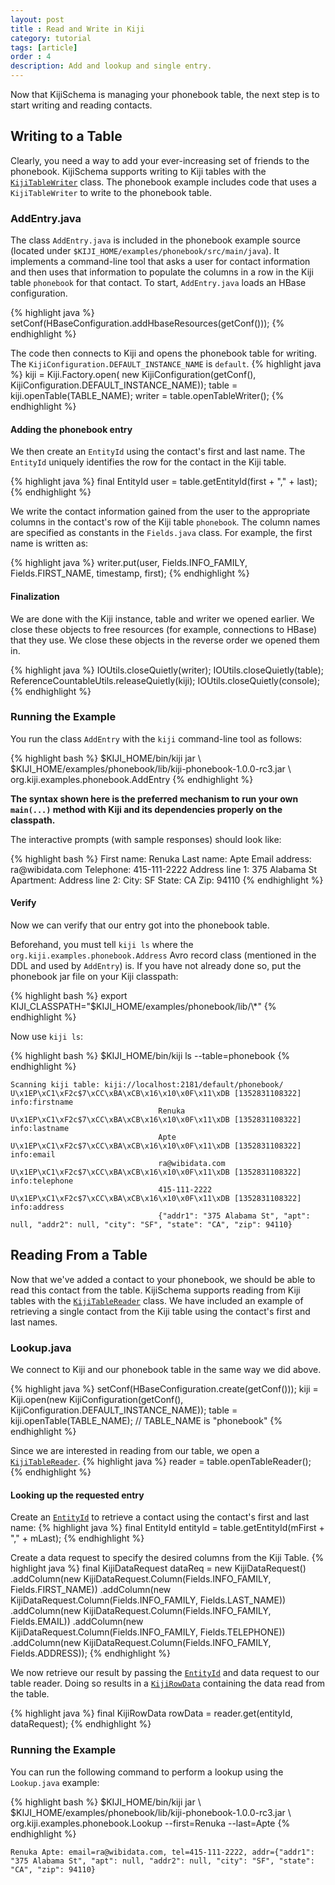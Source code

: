 ```yaml
---
layout: post
title : Read and Write in Kiji
category: tutorial
tags: [article]
order : 4
description: Add and lookup and single entry.
---
```


Now that KijiSchema is managing your phonebook table, the next step is to start writing
and reading contacts.

## Writing to a Table
Clearly, you need a way to add your ever-increasing set of friends to the phonebook.
KijiSchema supports writing to Kiji tables with the
[`KijiTableWriter`]({{site.api_url}}KijiTableWriter.html) class. The phonebook example
includes code that uses a `KijiTableWriter` to write to the phonebook table.

### AddEntry.java
The class `AddEntry.java` is included in the phonebook example source (located under
`$KIJI_HOME/examples/phonebook/src/main/java`). It implements a command-line tool 
that asks a user for contact information and then uses that information to populate 
the columns in a row in the Kiji table `phonebook` for that contact. 
To start, `AddEntry.java` loads an HBase configuration. 

{% highlight java %}
setConf(HBaseConfiguration.addHbaseResources(getConf()));
{% endhighlight %}

The code then connects to Kiji and opens the phonebook table for writing.
The `KijiConfiguration.DEFAULT_INSTANCE_NAME` is `default`.
{% highlight java %}
kiji = Kiji.Factory.open(
    new KijiConfiguration(getConf(), KijiConfiguration.DEFAULT_INSTANCE_NAME));
table = kiji.openTable(TABLE_NAME);
writer = table.openTableWriter();
{% endhighlight %}

#### Adding the phonebook entry
We then create an `EntityId` using the contact's first and last name. 
The `EntityId` uniquely identifies the row for the contact in the Kiji table. 

{% highlight java %}
final EntityId user = table.getEntityId(first + "," + last);
{% endhighlight %}

We write the contact information gained from the user to the appropriate columns
in the contact's row of the Kiji table `phonebook`. 
The column names are specified as constants in the `Fields.java` class. For example,
the first name is written as:

{% highlight java %}
writer.put(user, Fields.INFO_FAMILY, Fields.FIRST_NAME, timestamp, first);
{% endhighlight %}

#### Finalization
We are done with the Kiji instance, table and writer we opened earlier.
We close these objects to free resources (for example, connections to HBase) 
that they use. We close these objects in the reverse order we opened them in.

{% highlight java %}
IOUtils.closeQuietly(writer);
IOUtils.closeQuietly(table);
ReferenceCountableUtils.releaseQuietly(kiji);
IOUtils.closeQuietly(console);
{% endhighlight %}

### Running the Example
You run the class `AddEntry` with the `kiji` command-line tool as follows:

<div class="userinput">
{% highlight bash %}
$KIJI_HOME/bin/kiji jar \
    $KIJI_HOME/examples/phonebook/lib/kiji-phonebook-1.0.0-rc3.jar \
    org.kiji.examples.phonebook.AddEntry
{% endhighlight %}
</div>

__The syntax shown here is the preferred mechanism to run your own `main(...)`
method with Kiji and its dependencies properly on the classpath.__

The interactive prompts (with sample responses) should look like:

<div class="userinput">
{% highlight bash %}
First name: Renuka
Last name: Apte
Email address: ra@wibidata.com
Telephone: 415-111-2222
Address line 1: 375 Alabama St
Apartment:
Address line 2:
City: SF
State: CA
Zip: 94110
{% endhighlight %}
</div>

#### Verify
Now we can verify that our entry got into the phonebook table.

Beforehand, you must tell `kiji ls` where the `org.kiji.examples.phonebook.Address`
Avro record class (mentioned in the DDL and used by `AddEntry`) is.
If you have not already done so, put the phonebook jar file on your Kiji classpath:

<div class="userinput">
{% highlight bash %}
export KIJI_CLASSPATH="$KIJI_HOME/examples/phonebook/lib/\*"
{% endhighlight %}
</div>

Now use `kiji ls`:

<div class="userinput">
{% highlight bash %}
$KIJI_HOME/bin/kiji ls --table=phonebook
{% endhighlight %}
</div>

    Scanning kiji table: kiji://localhost:2181/default/phonebook/
    U\x1EP\xC1\xF2c$7\xCC\xBA\xCB\x16\x10\x0F\x11\xDB [1352831108322] info:firstname
                                     Renuka
    U\x1EP\xC1\xF2c$7\xCC\xBA\xCB\x16\x10\x0F\x11\xDB [1352831108322] info:lastname
                                     Apte
    U\x1EP\xC1\xF2c$7\xCC\xBA\xCB\x16\x10\x0F\x11\xDB [1352831108322] info:email
                                     ra@wibidata.com
    U\x1EP\xC1\xF2c$7\xCC\xBA\xCB\x16\x10\x0F\x11\xDB [1352831108322] info:telephone
                                     415-111-2222
    U\x1EP\xC1\xF2c$7\xCC\xBA\xCB\x16\x10\x0F\x11\xDB [1352831108322] info:address
                                     {"addr1": "375 Alabama St", "apt": null, "addr2": null, "city": "SF", "state": "CA", "zip": 94110}

## Reading From a Table
Now that we've added a contact to your phonebook, we should be able to read this
contact from the table. KijiSchema supports reading from Kiji tables with the
[`KijiTableReader`]({{site.api_url}}KijiTableReader.html) class. We have included an
example of retrieving a single contact from the Kiji table using the contact's first
and last names.

### Lookup.java
We connect to Kiji and our phonebook table in the same way we did above.

{% highlight java %}
setConf(HBaseConfiguration.create(getConf()));
kiji = Kiji.open(new KijiConfiguration(getConf(),
    KijiConfiguration.DEFAULT_INSTANCE_NAME));
table = kiji.openTable(TABLE_NAME); // TABLE_NAME is "phonebook"
{% endhighlight %}

Since we are interested in reading from our table, we open a
[`KijiTableReader`]({{site.api_url}}KijiTableReader.html).
{% highlight java %}
reader = table.openTableReader();
{% endhighlight %}

#### Looking up the requested entry
Create an [`EntityId`]({{site.api_url}}/EntityId.html) to retrieve a contact
using the contact's first and last name:
{% highlight java %}
final EntityId entityId = table.getEntityId(mFirst + "," + mLast);
{% endhighlight %}

Create a data request to specify the desired columns from the Kiji Table.
{% highlight java %}
final KijiDataRequest dataReq = new KijiDataRequest()
    .addColumn(new KijiDataRequest.Column(Fields.INFO_FAMILY, Fields.FIRST_NAME))
    .addColumn(new KijiDataRequest.Column(Fields.INFO_FAMILY, Fields.LAST_NAME))
    .addColumn(new KijiDataRequest.Column(Fields.INFO_FAMILY, Fields.EMAIL))
    .addColumn(new KijiDataRequest.Column(Fields.INFO_FAMILY, Fields.TELEPHONE))
    .addColumn(new KijiDataRequest.Column(Fields.INFO_FAMILY, Fields.ADDRESS));
{% endhighlight %}

We now retrieve our result by passing the
[`EntityId`]({{site.api_url}}/EntityId.html) and data request to our table reader.
Doing so results in a [`KijiRowData`]({{site.api_url}}/KijiRowData.html) containing
the data read from the table.

{% highlight java %}
final KijiRowData rowData = reader.get(entityId, dataRequest);
{% endhighlight %}

### Running the Example
You can run the following command to perform a lookup using the `Lookup.java` example:

<div class="userinput">
{% highlight bash %}
$KIJI_HOME/bin/kiji jar \
    $KIJI_HOME/examples/phonebook/lib/kiji-phonebook-1.0.0-rc3.jar \
    org.kiji.examples.phonebook.Lookup --first=Renuka --last=Apte
{% endhighlight %}
</div>

    Renuka Apte: email=ra@wibidata.com, tel=415-111-2222, addr={"addr1": "375 Alabama St", "apt": null, "addr2": null, "city": "SF", "state": "CA", "zip": 94110}
